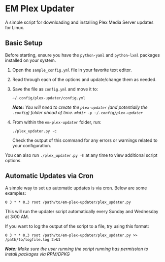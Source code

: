 # EM Plex Updater
A simple script for downloading and installing Plex Media Server updates for Linux.

## Basic Setup

Before starting, ensure you have the `python-yaml` and `python-lxml` packages installed on your system.

 1. Open the `sample_config.yml` file in your favorite text editor. 
     
 2. Read through each of the options and update/change them as needed.
     
 3. Save the file as `config.yml` and move it to:
    
        ~/.config/plex-updater/config.yml
     
     _**Note:** You will need to create the `plex-updater` (and potentially the `.config`) folder ahead of time. `mkdir -p ~/.config/plex-updater`_

 4. From within the `em-plex-updater` folder, run:
    
        ./plex_updater.py -c
    
    Check the output of this command for any errors or warnings related to your configuration.

You can also run `./plex_updater.py -h` at any time to view additional script options.


## Automatic Updates via Cron
A simple way to set up automatic updates is via cron. Below are some examples:

    0 3 * * 0,3 root /path/to/em-plex-updater/plex_updater.py

This will run the updater script automatically every Sunday and Wednesday at 3:00 AM.

If you want to log the output of the script to a file, try using this format:

    0 3 * * 0,3 root /path/to/em-plex-updater/plex_updater.py >> /path/to/logfile.log 2>&1

_**Note:** Make sure the user running the script running has permission to install packages via RPM/DPKG_
